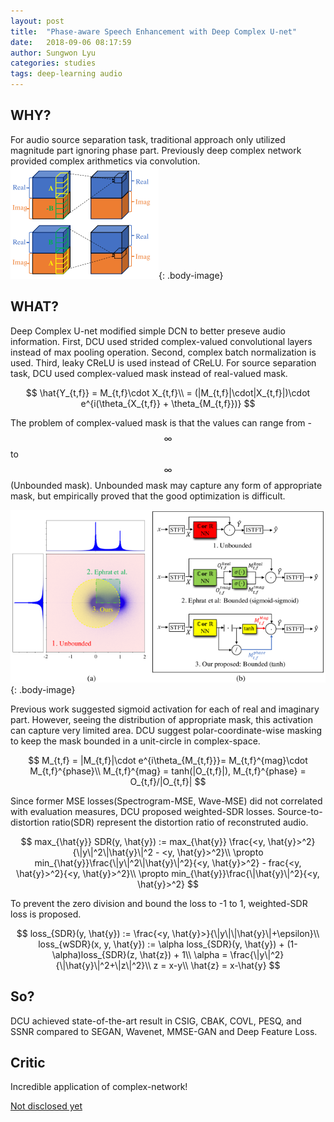 ```yaml
---
layout: post
title:  "Phase-aware Speech Enhancement with Deep Complex U-net"
date:   2018-09-06 08:17:59
author: Sungwon Lyu
categories: studies
tags: deep-learning audio
---
```

## WHY? 
For audio source separation task, traditional approach only utilized magnitude part ignoring phase part. Previously deep complex network provided complex arithmetics via convolution. 
![image](/assets/images/dcu1.png){: .body-image}

## WHAT?
Deep Complex U-net modified simple DCN to better preseve audio information. First, DCU used strided complex-valued convolutional layers instead of max pooling operation. Second, complex batch normalization is used. Third, leaky CReLU is used instead of CReLU. For source separation task, DCU used complex-valued mask instead of real-valued mask.

$$
\hat{Y_{t,f}} = M_{t,f}\cdot X_{t,f}\\
= (|M_{t,f}|\cdot|X_{t,f}|)\cdot e^{i(\theta_{X_{t,f}} + \theta_{M_{t,f}})}
$$

The problem of complex-valued mask is that the values can range from -$$\infty$$ to $$\infty$$(Unbounded mask). Unbounded mask may capture any form of appropriate mask, but empirically proved that the good optimization is difficult. 

![image](/assets/images/dcu2.png){: .body-image}

Previous work suggested sigmoid activation for each of real and imaginary part. However, seeing the distribution of appropriate mask, this activation can capture very limited area. DCU suggest polar-coordinate-wise masking to keep the mask bounded in a unit-circle in complex-space. 

$$
M_{t,f} = |M_{t,f}|\cdot e^{i\theta_{M_{t,f}}}= M_{t,f}^{mag}\cdot M_{t,f}^{phase}\\
M_{t,f}^{mag} = tanh(|O_{t,f}|), M_{t,f}^{phase} = O_{t,f}/|O_{t,f}|
$$

Since former MSE losses(Spectrogram-MSE, Wave-MSE) did not correlated with evaluation measures, DCU proposed weighted-SDR losses. Source-to-distortion ratio(SDR) represent the distortion ratio of reconstruted audio. 

$$
max_{\hat{y}} SDR(y, \hat{y}) := max_{\hat{y}} \frac{<y, \hat{y}>^2}{\|y\|^2\|\hat{y}\|^2 - <y, \hat{y}>^2}\\
\propto min_{\hat{y}}\frac{\|y\|^2\|\hat{y}\|^2}{<y, \hat{y}>^2} - frac{<y, \hat{y}>^2}{<y, \hat{y}>^2}\\
\propto min_{\hat{y}}\frac{\|\hat{y}\|^2}{<y, \hat{y}>^2}
$$

To prevent the zero division and bound the loss to -1 to 1, weighted-SDR loss is proposed.

$$
loss_{SDR}(y, \hat{y}) := \frac{<y, \hat{y}>}{\|y\|\|\hat{y}\|+\epsilon}\\
loss_{wSDR}(x, y, \hat{y}) := \alpha loss_{SDR}(y, \hat{y}) + (1-\alpha)loss_{SDR}(z, \hat{z}) + 1\\
\alpha = \frac{\|y\|^2}{\|\hat{y}\|^2+\|z\|^2}\\
z = x-y\\
\hat{z} = x-\hat{y}
$$

## So?
DCU achieved state-of-the-art result in CSIG, CBAK, COVL, PESQ, and SSNR compared to SEGAN, Wavenet, MMSE-GAN and Deep Feature Loss. 

## Critic
Incredible application of complex-network!

[Not disclosed yet]()
